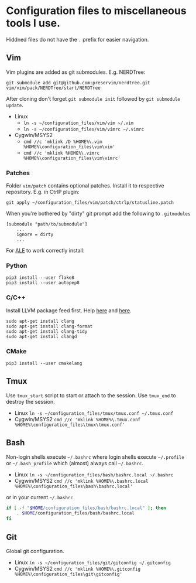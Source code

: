 # Configuration files to miscellaneous tools I use.
Hiddned files do not have the `.` prefix for easier navigation.

## Vim
Vim plugins are added as git submodules. E.g. NERDTree:

`git submodule add git@github.com:preservim/nerdtree.git vim/vim/pack/NERDTree/start/NERDTree`

After cloning don't forget `git submodule init` followed by `git submodule update`.

 * Linux
    * `ln -s ~/configuration_files/vim/vim ~/.vim`
    * `ln -s ~/configuration_files/vim/vimrc ~/.vimrc`
 * Cygwin/MSYS2
    * `cmd //c 'mklink /D %HOME%\.vim %HOME%\configuration_files\vim\vim'`
    * `cmd //c 'mklink %HOME%\.vimrc %HOME%\configuration_files\vim\vimrc'`

### Patches
Folder `vim/patch` contains optional patches. Install it to respective repository. E.g. in CtrlP plugin:

`git apply ~/configuration_files/vim/patch/ctrlp/statusline.patch`

When you're bothered by "dirty" git prompt add the following to `.gitmodules`
```gitmodules
[submodule "path/to/submodule"]
    ...
    ignore = dirty
    ...
```

For [ALE](https://github.com/dense-analysis/ale) to work correctly install:

### Python
```
pip3 install --user flake8
pip3 install --user autopep8
```

### C/C++
Install LLVM package feed first. Help [here](https://apt.llvm.org/) and [here](https://stackoverflow.com/questions/66223241/how-to-install-clang-11-on-debian).
```
sudo apt-get install clang
sudo apt-get install clang-format
sudo apt-get install clang-tidy
sudo apt-get install clangd
```

### CMake
```
pip3 install --user cmakelang
```

## Tmux
Use `tmux_start` script to start or attach to the session. Use `tmux_end` to destroy the session.

 * Linux `ln -s ~/configuration_files/tmux/tmux.conf ~/.tmux.conf`
 * Cygwin/MSYS2 `cmd //c 'mklink %HOME%\.tmux.conf %HOME%\configuration_files\tmux\tmux.conf'`

## Bash
Non-login shells execute `~/.bashrc` where login shells
execute `~/.profile` or `~/.bash_profile` which (almost) always call `~/.bashrc`.

 * Linux `ln -s ~/configuration_files/bash/bashrc.local ~/.bashrc`
 * Cygwin/MSYS2 `cmd //c 'mklink %HOME%\.bashrc.local %HOME%\configuration_files\bash\bashrc.local'`

or in your current `~/.bashrc`
```bash
if [ -f "$HOME/configuration_files/bash/bashrc.local" ]; then
    . $HOME/configuration_files/bash/bashrc.local
fi
```
## Git
Global git configuration.

 * Linux `ln -s ~/configuration_files/git/gitconfig ~/.gitconfig`
 * Cygwin/MSYS2 `cmd //c 'mklink %HOME%\.gitconfig %HOME%\configuration_files\git\gitconfig'`
